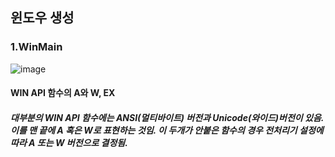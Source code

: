 ## 윈도우 생성
### 1.WinMain 
![image](https://user-images.githubusercontent.com/52204522/108588818-92cf0580-739e-11eb-97fc-254b6dd5f0f2.png)

#### WIN API 함수의 A와 W, EX
##### 대부분의 WIN API 함수에는 ANSI(멀티바이트) 버전과 Unicode(와이드)버전이 있음. 이를 맨 끝에 A 혹은 W로 표현하는 것임. 이 두개가 안붙은 함수의 경우 전처리기 설정에 따라 A 또는 W 버전으로 결정됨.
